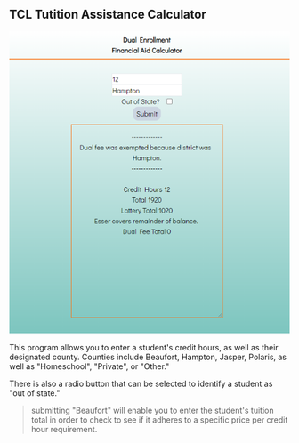 ## TCL Tutition Assistance Calculator

<p align="center">
  <img src="https://github.com/Kevin-Schnaubelt-Jr/Sara-Calculators/blob/main/FinancialAidCalc.png"/>
</p>





This program allows you to enter a student's credit hours, 
as well as their designated county. Counties include Beaufort, Hampton, Jasper, Polaris, as well as "Homeschool", "Private", or "Other." 

There is also a radio button that can be selected to identify a student as "out of state."

> submitting "Beaufort" will enable you to enter the student's tuition total in order to check to see if it adheres to a specific price per credit hour requirement. 


